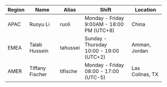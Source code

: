 
|Region| Name| Alias | Shift | Location | 
|------------------|----------|--------------------|---------------------|------------------|
|APAC| Ruoyu Li | ruoli | Monday - Friday <br> 9:00AM - 18:00 PM (UTC+8) | China |  
|EMEA| Talab Hussein | tahussei | Sunday - Thursday <br> 10:00 - 19:00 (UTC+2) | Amman, Jordan|
|AMER|Tiffany Fischer|tifische| Monday - Friday <br> 08:00 - 17:00 (UTC-5) | Las Colinas, TX|

